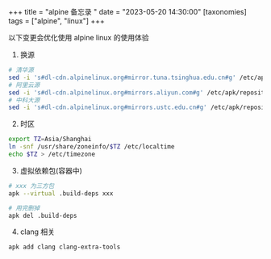 +++
title = "alpine 备忘录 "
date = "2023-05-20 14:30:00"
[taxonomies]
tags = ["alpine", "linux"]
+++

以下变更会优化使用 alpine linux 的使用体验

1. 换源

```sh
# 清华源
sed -i 's#dl-cdn.alpinelinux.org#mirror.tuna.tsinghua.edu.cn#g' /etc/apk/repositories
# 阿里云源
sed -i 's#dl-cdn.alpinelinux.org#mirrors.aliyun.com#g' /etc/apk/repositories
# 中科大源
sed -i 's#dl-cdn.alpinelinux.org#mirrors.ustc.edu.cn#g' /etc/apk/repositories
```

2. 时区

```sh
export TZ=Asia/Shanghai
ln -snf /usr/share/zoneinfo/$TZ /etc/localtime
echo $TZ > /etc/timezone
```

3. 虚拟依赖包(容器中)

```sh
# xxx 为三方包
apk --virtual .build-deps xxx

# 用完删掉
apk del .build-deps
```

4. clang 相关

```sh
apk add clang clang-extra-tools
```

